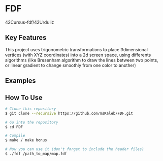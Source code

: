 # FDF

42Cursus-fdf/42Urduliz

## Key Features
This project uses trigonometric transformations to place 3dimensional vertices (with XYZ coordinates) into a 2d screen space, using differents algorithms
(like Bresenham algorithm to draw the lines between two points, or linear gradient to change smoothly from one color to another)

## Examples

## How To Use

```bash
# Clone this repository
$ git clone --recursive https://github.com/msKaleb/FDF.git

# Go into the repository
$ cd FDF

# Compile
$ make / make bonus

# Now you can use it (don't forget to include the header files)
$ ./fdf /path_to_map/map.fdf
```

